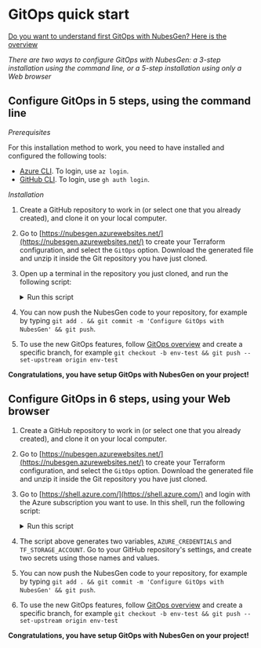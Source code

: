 # GitOps quick start

[Do you want to understand first GitOps with NubesGen? Here is the overview](gitops-overview.md)

_There are two ways to configure GitOps with NubesGen: a 3-step installation using the command line, or a 5-step 
installation using only a Web browser_

## Configure GitOps in 5 steps, using the command line

_Prerequisites_

For this installation method to work, you need to have installed and configured the following tools:

- [Azure CLI](https://docs.microsoft.com/cli/azure/install-azure-cli). To login, use `az login`.
- [GitHub CLI](https://cli.github.com/). To login, use `gh auth login`.

_Installation_

1. Create a GitHub repository to work in (or select one that you already created), and clone it on your local computer.
1. Go to [https://nubesgen.azurewebsites.net/](https://nubesgen.azurewebsites.net/) to create your Terraform configuration, and select the `GitOps` option. Download the generated file and unzip it inside the Git repository you have just cloned.
1. Open up a terminal in the repository you just cloned, and run the following script:
    <details>
    <summary>Run this script</summary>

    ```bash
    RESOURCE_GROUP_NAME=rg-terraform-001
    LOCATION=westeurope
    TF_STORAGE_ACCOUNT=st$RANDOM$RANDOM$RANDOM$RANDOM
    CONTAINER_NAME=tfstate
    # Create resource group
    if [ $(az group exists --name $RESOURCE_GROUP_NAME) = false ]; then
      az group create --name $RESOURCE_GROUP_NAME --location $LOCATION -o none
    fi
    # Create storage account
    az storage account create --resource-group $RESOURCE_GROUP_NAME --name $TF_STORAGE_ACCOUNT --sku Standard_LRS --encryption-services blob -o none
    # Get storage account key
    ACCOUNT_KEY=$(az storage account keys list --resource-group $RESOURCE_GROUP_NAME --account-name $TF_STORAGE_ACCOUNT --query '[0].value' -o tsv)
    # Create blob container
    az storage container create --name $CONTAINER_NAME --account-name $TF_STORAGE_ACCOUNT --account-key $ACCOUNT_KEY -o none
    # Create service principal
    SUBSCRIPTION_ID=$(az account show --query id --output tsv --only-show-errors)
    SERVICE_PRINCIPAL=$(az ad sp create-for-rbac --role="Contributor" --scopes="/subscriptions/$SUBSCRIPTION_ID" --sdk-auth --only-show-errors)
    # Create secrets in GitHub
    gh secret set AZURE_CREDENTIALS -b"$SERVICE_PRINCIPAL"
    gh secret set TF_STORAGE_ACCOUNT -b"$TF_STORAGE_ACCOUNT"

    ```
    </details>
1. You can now push the NubesGen code to your repository, for example by typing `git add . && git commit -m 'Configure GitOps with NubesGen' && git push`.
1. To use the new GitOps features, follow [GitOps overview](gitops-overview.md) and create a specific branch, for example
   `git checkout -b env-test && git push --set-upstream origin env-test`

__Congratulations, you have setup GitOps with NubesGen on your project!__


## Configure GitOps in 6 steps, using your Web browser

1. Create a GitHub repository to work in (or select one that you already created), and clone it on your local computer.
1. Go to [https://nubesgen.azurewebsites.net/](https://nubesgen.azurewebsites.net/) to create your Terraform configuration, and select the `GitOps` option. Download the generated file and unzip it inside the Git repository you have just cloned.
1. Go to [https://shell.azure.com/](https://shell.azure.com/) and login with the Azure subscription you want to use. In this shell, run the following script:
    <details>
    <summary>Run this script</summary>

    ```bash
    RESOURCE_GROUP_NAME=rg-terraform-001
    LOCATION=westeurope
    TF_STORAGE_ACCOUNT=st$RANDOM$RANDOM$RANDOM$RANDOM
    CONTAINER_NAME=tfstate
    # Create resource group
    if [ $(az group exists --name $RESOURCE_GROUP_NAME) = false ]; then
      az group create --name $RESOURCE_GROUP_NAME --location $LOCATION -o none
    fi
    # Create storage account
    az storage account create --resource-group $RESOURCE_GROUP_NAME --name $TF_STORAGE_ACCOUNT --sku Standard_LRS --encryption-services blob -o none
    # Get storage account key
    ACCOUNT_KEY=$(az storage account keys list --resource-group $RESOURCE_GROUP_NAME --account-name $TF_STORAGE_ACCOUNT --query '[0].value' -o tsv)
    # Create blob container
    az storage container create --name $CONTAINER_NAME --account-name $TF_STORAGE_ACCOUNT --account-key $ACCOUNT_KEY -o none
    # Create service principal
    SUBSCRIPTION_ID=$(az account show --query id --output tsv --only-show-errors)
    SERVICE_PRINCIPAL=$(az ad sp create-for-rbac --role="Contributor" --scopes="/subscriptions/$SUBSCRIPTION_ID" --sdk-auth --only-show-errors)
    echo "AZURE_CREDENTIALS: $SERVICE_PRINCIPAL"
    echo "TF_STORAGE_ACCOUNT: $TF_STORAGE_ACCOUNT"

    ```
    </details>
1. The script above generates two variables, `AZURE_CREDENTIALS` and `TF_STORAGE_ACCOUNT`. Go to your GitHub repository's settings, and create two secrets using those names and values.
1. You can now push the NubesGen code to your repository, for example by typing `git add . && git commit -m 'Configure GitOps with NubesGen' && git push`.
1. To use the new GitOps features, follow [GitOps overview](gitops-overview.md) and create a specific branch, for example 
   `git checkout -b env-test && git push --set-upstream origin env-test`

__Congratulations, you have setup GitOps with NubesGen on your project!__
